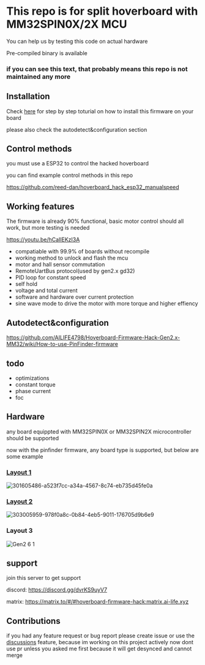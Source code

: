 # This repo is for split hoverboard with MM32SPIN0X/2X MCU
 You can help us by testing this code on actual hardware

 Pre-compiled binary is available

### if you can see this text, that probably means this repo is not maintained any more

## Installation 
Check [here](https://github.com/RoboDurden/Hoverboard-Firmware-Hack-Gen2.x/wiki/MM32SPIN05PF%E2%80%90Layout-2.8) for step by step toturial on how to install this firmware on your board

please also check the autodetect&configuration section
## Control methods
you must use a ESP32 to control the hacked hoverboard

you can find example control methods in this repo

https://github.com/reed-dan/hoverboard_hack_esp32_manualspeed
## Working features

The firmware is already 90% functional, basic motor control should all work, but more testing is needed

https://youtu.be/hCaIlEKzI3A
* compatiable with 99.9% of boards without recompile
* working method to unlock and flash the mcu
* motor and hall sensor commutation
* RemoteUartBus protocol(used by gen2.x gd32)
* PID loop for constant speed
* self hold
* voltage and total current
* software and hardware over current protection
* sine wave mode to drive the motor with more torque and higher effiency
## Autodetect&configuration

https://github.com/AILIFE4798/Hoverboard-Firmware-Hack-Gen2.x-MM32/wiki/How-to-use-PinFinder-firmware

## todo
* optimizations
* constant torque
* phase current
* foc
## Hardware
any board equippted with MM32SPIN0X or MM32SPIN2X microcontroller should be supported

now with the pinfinder firmware, any board type is supported, but below are some example

### [Layout 1](https://github.com/RoboDurden/Hoverboard-Firmware-Hack-Gen2.x/issues/59)
![301605486-a523f7cc-a34a-4567-8c74-eb735d45fe0a](https://github.com/AILIFE4798/Hoverboard-Firmware-Hack-Gen2.x-MM32/assets/142502122/8d725b8a-ae16-4200-9281-23d509e72d12)

### [Layout 2](https://github.com/RoboDurden/Hoverboard-Firmware-Hack-Gen2.x/issues/61)
![303005959-978f0a8c-0b84-4eb5-9011-176705d9b6e9](https://github.com/AILIFE4798/Hoverboard-Firmware-Hack-Gen2.x-MM32/assets/142502122/c4e70bda-5ef6-4b0c-80b7-7830203dcfcc)

### Layout 3
![Gen2 6 1](https://github.com/AILIFE4798/Hoverboard-Firmware-Hack-Gen2.x-MM32/assets/142502122/7c34e631-0be7-4276-aa93-18d8b7d5c52e)


## support
join this server to get support

discord: https://discord.gg/dvrKS9uyV7

matrix: https://matrix.to/#/#hoverboard-firmware-hack:matrix.ai-life.xyz

## Contributions
if you had any feature request or bug report please create issue or use the [discussions](https://github.com/AILIFE4798/Hoverboard-Firmware-Hack-Gen2.x-MM32/discussions) feature, because im working on this project actively now dont use pr unless you asked me first because it will get desynced and cannot merge







